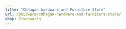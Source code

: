 ```yaml
---
title: "Chhagan hardware and Furniture Store"
url: /bhilwara/chhagan-hardware-and-furniture-store/
shop: Eisenwaren
---
```


